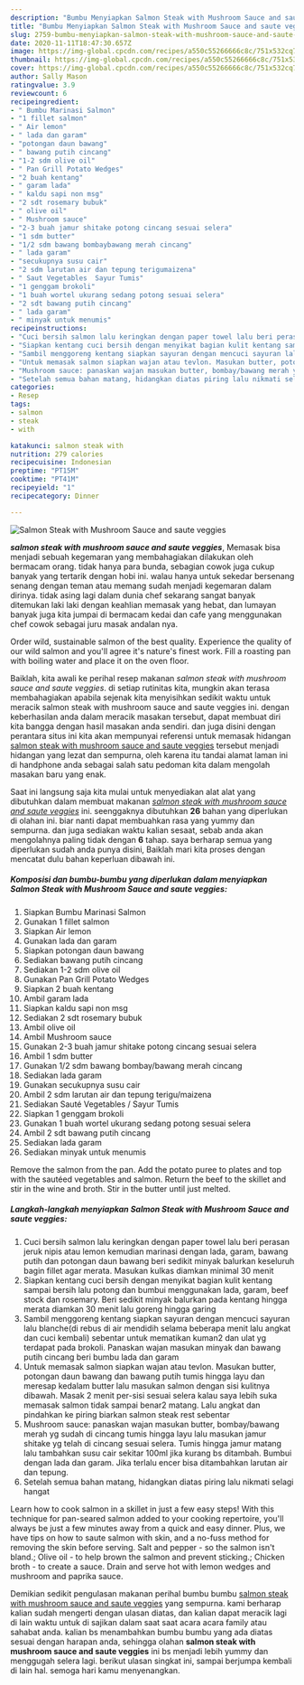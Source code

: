 ```yaml
---
description: "Bumbu Menyiapkan Salmon Steak with Mushroom Sauce and saute veggies yang Enak"
title: "Bumbu Menyiapkan Salmon Steak with Mushroom Sauce and saute veggies yang Enak"
slug: 2759-bumbu-menyiapkan-salmon-steak-with-mushroom-sauce-and-saute-veggies-yang-enak
date: 2020-11-11T18:47:30.657Z
image: https://img-global.cpcdn.com/recipes/a550c55266666c8c/751x532cq70/salmon-steak-with-mushroom-sauce-and-saute-veggies-foto-resep-utama.jpg
thumbnail: https://img-global.cpcdn.com/recipes/a550c55266666c8c/751x532cq70/salmon-steak-with-mushroom-sauce-and-saute-veggies-foto-resep-utama.jpg
cover: https://img-global.cpcdn.com/recipes/a550c55266666c8c/751x532cq70/salmon-steak-with-mushroom-sauce-and-saute-veggies-foto-resep-utama.jpg
author: Sally Mason
ratingvalue: 3.9
reviewcount: 6
recipeingredient:
- " Bumbu Marinasi Salmon"
- "1 fillet salmon"
- " Air lemon"
- " lada dan garam"
- "potongan daun bawang"
- " bawang putih cincang"
- "1-2 sdm olive oil"
- " Pan Grill Potato Wedges"
- "2 buah kentang"
- " garam lada"
- " kaldu sapi non msg"
- "2 sdt rosemary bubuk"
- " olive oil"
- " Mushroom sauce"
- "2-3 buah jamur shitake potong cincang sesuai selera"
- "1 sdm butter"
- "1/2 sdm bawang bombaybawang merah cincang"
- " lada garam"
- "secukupnya susu cair"
- "2 sdm larutan air dan tepung terigumaizena"
- " Saut Vegetables  Sayur Tumis"
- "1 genggam brokoli"
- "1 buah wortel ukurang sedang potong sesuai selera"
- "2 sdt bawang putih cincang"
- " lada garam"
- " minyak untuk menumis"
recipeinstructions:
- "Cuci bersih salmon lalu keringkan dengan paper towel lalu beri perasan jeruk nipis atau lemon kemudian marinasi dengan lada, garam, bawang putih dan potongan daun bawang beri sedikit minyak balurkan keseluruh bagin fillet agar merata. Masukan kulkas diamkan minimal 30 menit"
- "Siapkan kentang cuci bersih dengan menyikat bagian kulit kentang sampai bersih lalu potong dan bumbui menggunakan lada, garam, beef stock dan rosemary. Beri sedikit minyak balurkan pada kentang hingga merata diamkan 30 menit lalu goreng hingga garing"
- "Sambil menggoreng kentang siapkan sayuran dengan mencuci sayuran lalu blanche(di rebus di air mendidih selama beberapa menit lalu angkat dan cuci kembali) sebentar untuk mematikan kuman2 dan ulat yg terdapat pada brokoli. Panaskan wajan masukan minyak dan bawang putih cincang beri bumbu lada dan garam"
- "Untuk memasak salmon siapkan wajan atau tevlon. Masukan butter, potongan daun bawang dan bawang putih tumis hingga layu dan meresap kedalam butter lalu masukan salmon dengan sisi kulitnya dibawah. Masak 2 menit per-sisi sesuai selera kalau saya lebih suka memasak salmon tidak sampai benar2 matang. Lalu angkat dan pindahkan ke piring biarkan salmon steak rest sebentar"
- "Mushroom sauce: panaskan wajan masukan butter, bombay/bawang merah yg sudah di cincang tumis hingga layu lalu masukan jamur shitake yg telah di cincang sesuai selera. Tumis hingga jamur matang lalu tambahkan susu cair sekitar 100ml jika kurang bs ditambah. Bumbui dengan lada dan garam. Jika terlalu encer bisa ditambahkan larutan air dan tepung."
- "Setelah semua bahan matang, hidangkan diatas piring lalu nikmati selagi hangat"
categories:
- Resep
tags:
- salmon
- steak
- with

katakunci: salmon steak with 
nutrition: 279 calories
recipecuisine: Indonesian
preptime: "PT15M"
cooktime: "PT41M"
recipeyield: "1"
recipecategory: Dinner

---
```



![Salmon Steak with Mushroom Sauce and saute veggies](https://img-global.cpcdn.com/recipes/a550c55266666c8c/751x532cq70/salmon-steak-with-mushroom-sauce-and-saute-veggies-foto-resep-utama.jpg)

<b><i>salmon steak with mushroom sauce and saute veggies</i></b>, Memasak bisa menjadi sebuah kegemaran yang membahagiakan dilakukan oleh bermacam orang. tidak hanya para bunda, sebagian cowok juga cukup banyak yang tertarik dengan hobi ini. walau hanya untuk sekedar bersenang senang dengan teman atau memang sudah menjadi kegemaran dalam dirinya. tidak asing lagi dalam dunia chef sekarang sangat banyak ditemukan laki laki dengan keahlian memasak yang hebat, dan lumayan banyak juga kita jumpai di bermacam kedai dan cafe yang menggunakan chef cowok sebagai juru masak andalan nya.

Order wild, sustainable salmon of the best quality. Experience the quality of our wild salmon and you&#39;ll agree it&#39;s nature&#39;s finest work. Fill a roasting pan with boiling water and place it on the oven floor.

Baiklah, kita awali ke perihal resep makanan <i>salmon steak with mushroom sauce and saute veggies</i>. di setiap rutinitas kita, mungkin akan terasa membahagiakan apabila sejenak kita menyisihkan sedikit waktu untuk meracik salmon steak with mushroom sauce and saute veggies ini. dengan keberhasilan anda dalam meracik masakan tersebut, dapat membuat diri kita bangga dengan hasil masakan anda sendiri. dan juga disini dengan perantara situs ini kita akan mempunyai referensi untuk memasak hidangan <u>salmon steak with mushroom sauce and saute veggies</u> tersebut menjadi hidangan yang lezat dan sempurna, oleh karena itu tandai alamat laman ini di handphone anda sebagai salah satu pedoman kita dalam mengolah masakan baru yang enak.


Saat ini langsung saja kita mulai untuk menyediakan alat alat yang dibutuhkan dalam membuat makanan <u><i>salmon steak with mushroom sauce and saute veggies</i></u> ini. seenggaknya dibutuhkan <b>26</b> bahan yang diperlukan di olahan ini. biar nanti dapat membuahkan rasa yang yummy dan sempurna. dan juga sediakan waktu kalian sesaat, sebab anda akan mengolahnya paling tidak dengan <b>6</b> tahap. saya berharap semua yang diperlukan sudah anda punya disini, Baiklah mari kita proses dengan mencatat dulu bahan keperluan dibawah ini.

<!--inarticleads1-->

##### Komposisi dan bumbu-bumbu yang diperlukan dalam menyiapkan Salmon Steak with Mushroom Sauce and saute veggies:

1. Siapkan  Bumbu Marinasi Salmon
1. Gunakan 1 fillet salmon
1. Siapkan  Air lemon
1. Gunakan  lada dan garam
1. Siapkan potongan daun bawang
1. Sediakan  bawang putih cincang
1. Sediakan 1-2 sdm olive oil
1. Gunakan  Pan Grill Potato Wedges
1. Siapkan 2 buah kentang
1. Ambil  garam lada
1. Siapkan  kaldu sapi non msg
1. Sediakan 2 sdt rosemary bubuk
1. Ambil  olive oil
1. Ambil  Mushroom sauce
1. Gunakan 2-3 buah jamur shitake potong cincang sesuai selera
1. Ambil 1 sdm butter
1. Gunakan 1/2 sdm bawang bombay/bawang merah cincang
1. Sediakan  lada garam
1. Gunakan secukupnya susu cair
1. Ambil 2 sdm larutan air dan tepung terigu/maizena
1. Sediakan  Sauté Vegetables / Sayur Tumis
1. Siapkan 1 genggam brokoli
1. Gunakan 1 buah wortel ukurang sedang potong sesuai selera
1. Ambil 2 sdt bawang putih cincang
1. Sediakan  lada garam
1. Sediakan  minyak untuk menumis


Remove the salmon from the pan. Add the potato puree to plates and top with the sautéed vegetables and salmon. Return the beef to the skillet and stir in the wine and broth. Stir in the butter until just melted. 

<!--inarticleads2-->

##### Langkah-langkah menyiapkan Salmon Steak with Mushroom Sauce and saute veggies:

1. Cuci bersih salmon lalu keringkan dengan paper towel lalu beri perasan jeruk nipis atau lemon kemudian marinasi dengan lada, garam, bawang putih dan potongan daun bawang beri sedikit minyak balurkan keseluruh bagin fillet agar merata. Masukan kulkas diamkan minimal 30 menit
1. Siapkan kentang cuci bersih dengan menyikat bagian kulit kentang sampai bersih lalu potong dan bumbui menggunakan lada, garam, beef stock dan rosemary. Beri sedikit minyak balurkan pada kentang hingga merata diamkan 30 menit lalu goreng hingga garing
1. Sambil menggoreng kentang siapkan sayuran dengan mencuci sayuran lalu blanche(di rebus di air mendidih selama beberapa menit lalu angkat dan cuci kembali) sebentar untuk mematikan kuman2 dan ulat yg terdapat pada brokoli. Panaskan wajan masukan minyak dan bawang putih cincang beri bumbu lada dan garam
1. Untuk memasak salmon siapkan wajan atau tevlon. Masukan butter, potongan daun bawang dan bawang putih tumis hingga layu dan meresap kedalam butter lalu masukan salmon dengan sisi kulitnya dibawah. Masak 2 menit per-sisi sesuai selera kalau saya lebih suka memasak salmon tidak sampai benar2 matang. Lalu angkat dan pindahkan ke piring biarkan salmon steak rest sebentar
1. Mushroom sauce: panaskan wajan masukan butter, bombay/bawang merah yg sudah di cincang tumis hingga layu lalu masukan jamur shitake yg telah di cincang sesuai selera. Tumis hingga jamur matang lalu tambahkan susu cair sekitar 100ml jika kurang bs ditambah. Bumbui dengan lada dan garam. Jika terlalu encer bisa ditambahkan larutan air dan tepung.
1. Setelah semua bahan matang, hidangkan diatas piring lalu nikmati selagi hangat


Learn how to cook salmon in a skillet in just a few easy steps! With this technique for pan-seared salmon added to your cooking repertoire, you&#39;ll always be just a few minutes away from a quick and easy dinner. Plus, we have tips on how to saute salmon with skin, and a no-fuss method for removing the skin before serving. Salt and pepper - so the salmon isn&#39;t bland.; Olive oil - to help brown the salmon and prevent sticking.; Chicken broth - to create a sauce. Drain and serve hot with lemon wedges and mushroom and paprika sauce. 

Demikian sedikit pengulasan makanan perihal bumbu bumbu <u>salmon steak with mushroom sauce and saute veggies</u> yang sempurna. kami berharap kalian sudah mengerti dengan ulasan diatas, dan kalian dapat meracik lagi di lain waktu untuk di sajikan dalam saat saat acara acara family atau sahabat anda. kalian bs menambahkan bumbu bumbu yang ada diatas sesuai dengan harapan anda, sehingga olahan <b>salmon steak with mushroom sauce and saute veggies</b> ini bs menjadi lebih yummy dan menggugah selera lagi. berikut ulasan singkat ini, sampai berjumpa kembali di lain hal. semoga hari kamu menyenangkan.
